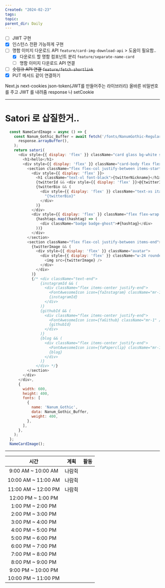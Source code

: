 ```yaml
---
Created: "2024-02-23"
tags: 
topic: 
parent_dir: Daily
---
```

 - [ ] JWT 구현
- [x] 인스턴스 전환 가능하게 구현
- [ ] 명함 이미지 다운로드 API `feature/card-img-download-api` > 도움이 필요함..
	- [x] 다운로드 할 명함 컴포넌트 분리 `feature/separate-name-card`
	- [ ] 명함 이미지 다운로드 API 연결
- [ ] ~~숏링크 API 연결 `feature/fetch-shortlink`~~
- [x] PUT 메서드 같이 연결하기

Next.js next-cookies json-token(JWT를 만들어주는 라이브러리)
올바른 비밀번호를 주고 JWT 를 내려줌
response 나 setCookie 

-----
# Satori 로 삽질한거..
```js
  const NameCardImage = async () => {
    const Nanum_Gothic_Buffer = await fetch('/fonts/NanumGothic-Regular.ttf').then((response) =>
      response.arrayBuffer(),
    );
    return satori(
      <div style={{ display: 'flex' }} className="card glass bg-white shadow-md aspect-nameCard">
        <h1>hello</h1>
        <div style={{ display: 'flex' }} className="card-body flex flex-row justify-between">
          <section className="flex flex-col justify-between items-start">
            <div style={{ display: 'flex' }}>
              <h1 className="text-xl font-black">{twitterNickname}</h1>
              {twitterId && <div style={{ display: 'flex' }}>@{twitterId}</div>}
              {twitterBio && (
                <div style={{ display: 'flex' }} className="text-xs italic mt-2">
                  "{twitterBio}"
                </div>
              )}
            </div>
            <div style={{ display: 'flex' }} className="flex flex-wrap gap-1">
              {hashtags.map((hashtag) => (
                <div className="badge badge-ghost">#{hashtag}</div>
              ))}
            </div>
          </section>
          <section className="flex flex-col justify-between items-end">
            {twitterImage && (
              <div style={{ display: 'flex' }} className="avatar">
                <div style={{ display: 'flex' }} className="w-24 rounded-full">
                  <img src={twitterImage} />
                </div>
              </div>
            )}
            {/* <div className="text-end">
                {instagramId && (
                  <div className="flex items-center justify-end">
                    <FontAwesomeIcon icon={faInstagram} className="mr-1" />
                    {instagramId}
                  </div>
                )}
                {githubId && (
                  <div className="flex items-center justify-end">
                    <FontAwesomeIcon icon={faGithub} className="mr-1" />
                    {githubId}
                  </div>
                )}
                {blog && (
                  <div className="flex items-center justify-end">
                    <FontAwesomeIcon icon={faPaperclip} className="mr-1" />
                    {blog}
                  </div>
                )}
              </div> */}
          </section>
        </div>
      </div>,
      {
        width: 600,
        height: 400,
        fonts: [
          {
            name: 'Nanum_Gothic',
            data: Nanum_Gothic_Buffer,
            weight: 400,
          },
        ],
      },
    );
  };
  NameCardImage();
```

---  

| 시간 | 계획 | 활동 |
| :--: | :--: | ---- |
| 9:00 AM ~ 10:00 AM | 나람쥑 |  |
| 10:00 AM ~ 11:00 AM | 나람쥑 |  |
| 11:00 AM ~ 12:00 PM | 나람쥑 |  |
| 12:00 PM ~ 1:00 PM |  |  |
| 1:00 PM ~ 2:00 PM |  |  |
| 2:00 PM ~ 3:00 PM |  |  |
| 3:00 PM ~ 4:00 PM |  |  |
| 4:00 PM ~ 5:00 PM |  |  |
| 5:00 PM ~ 6:00 PM |  |  |
| 6:00 PM ~ 7:00 PM |  |  |
| 7:00 PM ~ 8:00 PM |  |  |
| 8:00 PM ~ 9:00 PM |  |  |
| 9:00 PM ~ 10:00 PM |  |  |
| 10:00 PM ~ 11:00 PM |  |  |
